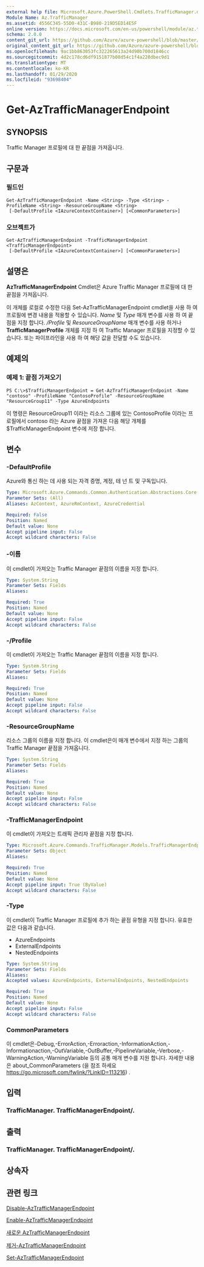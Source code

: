 ```yaml
---
external help file: Microsoft.Azure.PowerShell.Cmdlets.TrafficManager.dll-Help.xml
Module Name: Az.TrafficManager
ms.assetid: 4556C345-55D0-431C-B980-219D5ED14E5F
online version: https://docs.microsoft.com/en-us/powershell/module/az.trafficmanager/get-aztrafficmanagerendpoint
schema: 2.0.0
content_git_url: https://github.com/Azure/azure-powershell/blob/master/src/TrafficManager/TrafficManager/help/Get-AzTrafficManagerEndpoint.md
original_content_git_url: https://github.com/Azure/azure-powershell/blob/master/src/TrafficManager/TrafficManager/help/Get-AzTrafficManagerEndpoint.md
ms.openlocfilehash: 9ac1bb863053fc322265613a24d90b700d1846cc
ms.sourcegitcommit: 4d2c178cd6df9151877b08d54c1f4a228dbec9d1
ms.translationtype: MT
ms.contentlocale: ko-KR
ms.lasthandoff: 01/29/2020
ms.locfileid: "93698404"
---
```

# Get-AzTrafficManagerEndpoint

## SYNOPSIS
Traffic Manager 프로필에 대 한 끝점을 가져옵니다.

## 구문과

### 필드인
```
Get-AzTrafficManagerEndpoint -Name <String> -Type <String> -ProfileName <String> -ResourceGroupName <String>
 [-DefaultProfile <IAzureContextContainer>] [<CommonParameters>]
```

### 오브젝트가
```
Get-AzTrafficManagerEndpoint -TrafficManagerEndpoint <TrafficManagerEndpoint>
 [-DefaultProfile <IAzureContextContainer>] [<CommonParameters>]
```

## 설명은
**AzTrafficManagerEndpoint** Cmdlet은 Azure Traffic Manager 프로필에 대 한 끝점을 가져옵니다.

이 개체를 로컬로 수정한 다음 Set-AzTrafficManagerEndpoint cmdlet을 사용 하 여 프로필에 변경 내용을 적용할 수 있습니다.
*Name* 및 *Type* 매개 변수를 사용 하 여 끝점을 지정 합니다.
*/Profile* 및 *ResourceGroupName* 매개 변수를 사용 하거나 **TrafficManagerProfile** 개체를 지정 하 여 Traffic Manager 프로필을 지정할 수 있습니다.
또는 파이프라인을 사용 하 여 해당 값을 전달할 수도 있습니다.

## 예제의

### 예제 1: 끝점 가져오기
```
PS C:\>$TrafficManagerEndpoint = Get-AzTrafficManagerEndpoint -Name "contoso" -ProfileName "ContosoProfile" -ResourceGroupName "ResourceGroup11" -Type AzureEndpoints
```

이 명령은 ResourceGroup11 이라는 리소스 그룹에 있는 ContosoProfile 이라는 프로필에서 contoso 라는 Azure 끝점을 가져온 다음 해당 개체를 $TrafficManagerEndpoint 변수에 저장 합니다.

## 변수

### -DefaultProfile
Azure와 통신 하는 데 사용 되는 자격 증명, 계정, 테 넌 트 및 구독입니다.

```yaml
Type: Microsoft.Azure.Commands.Common.Authentication.Abstractions.Core.IAzureContextContainer
Parameter Sets: (All)
Aliases: AzContext, AzureRmContext, AzureCredential

Required: False
Position: Named
Default value: None
Accept pipeline input: False
Accept wildcard characters: False
```

### -이름
이 cmdlet이 가져오는 Traffic Manager 끝점의 이름을 지정 합니다.

```yaml
Type: System.String
Parameter Sets: Fields
Aliases:

Required: True
Position: Named
Default value: None
Accept pipeline input: False
Accept wildcard characters: False
```

### -/Profile
이 cmdlet이 가져오는 Traffic Manager 끝점의 이름을 지정 합니다.

```yaml
Type: System.String
Parameter Sets: Fields
Aliases:

Required: True
Position: Named
Default value: None
Accept pipeline input: False
Accept wildcard characters: False
```

### -ResourceGroupName
리소스 그룹의 이름을 지정 합니다.
이 cmdlet은이 매개 변수에서 지정 하는 그룹의 Traffic Manager 끝점을 가져옵니다.

```yaml
Type: System.String
Parameter Sets: Fields
Aliases:

Required: True
Position: Named
Default value: None
Accept pipeline input: False
Accept wildcard characters: False
```

### -TrafficManagerEndpoint
이 cmdlet이 가져오는 트래픽 관리자 끝점을 지정 합니다.

```yaml
Type: Microsoft.Azure.Commands.TrafficManager.Models.TrafficManagerEndpoint
Parameter Sets: Object
Aliases:

Required: True
Position: Named
Default value: None
Accept pipeline input: True (ByValue)
Accept wildcard characters: False
```

### -Type
이 cmdlet이 Traffic Manager 프로필에 추가 하는 끝점 유형을 지정 합니다.
유효한 값은 다음과 같습니다. 

- AzureEndpoints
- ExternalEndpoints
- NestedEndpoints

```yaml
Type: System.String
Parameter Sets: Fields
Aliases:
Accepted values: AzureEndpoints, ExternalEndpoints, NestedEndpoints

Required: True
Position: Named
Default value: None
Accept pipeline input: False
Accept wildcard characters: False
```

### CommonParameters
이 cmdlet은-Debug,-ErrorAction,-Erroraction,-InformationAction,-Informationaction,-OutVariable,-OutBuffer,-PipelineVariable,-Verbose,-WarningAction,-WarningVariable 등의 공통 매개 변수를 지원 합니다. 자세한 내용은 about_CommonParameters (을 참조 하세요 https://go.microsoft.com/fwlink/?LinkID=113216) .

## 입력

### TrafficManager. TrafficManagerEndpoint/.

## 출력

### TrafficManager. TrafficManagerEndpoint/.

## 상속자

## 관련 링크

[Disable-AzTrafficManagerEndpoint](./Disable-AzTrafficManagerEndpoint.md)

[Enable-AzTrafficManagerEndpoint](./Enable-AzTrafficManagerEndpoint.md)

[새로운 AzTrafficManagerEndpoint](./New-AzTrafficManagerEndpoint.md)

[제거-AzTrafficManagerEndpoint](./Remove-AzTrafficManagerEndpoint.md)

[Set-AzTrafficManagerEndpoint](./Set-AzTrafficManagerEndpoint.md)


